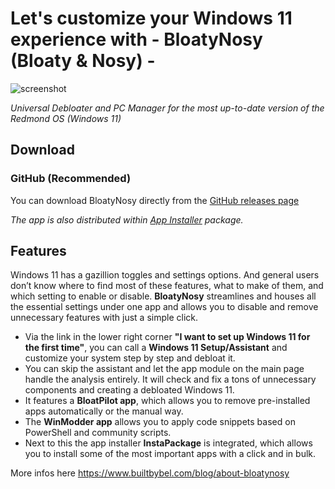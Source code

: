 # Let's customize your Windows 11 experience with - BloatyNosy (Bloaty & Nosy) -

![screenshot](https://github.com/builtbybel/BloatyNosy/blob/main/assets/bloatynosy.png?raw=true)

_Universal Debloater and PC Manager for the most up-to-date version of the Redmond OS (Windows 11)_

## Download
### GitHub (Recommended)
You can download BloatyNosy directly from the [GitHub releases page](https://github.com/builtbybel/BloatyNosy/releases)

_The app is also distributed within [App Installer](https://github.com/builtbybel/BloatyNosy/releases) package._

## Features
Windows 11 has a gazillion toggles and settings options. And general users don’t know where to find most of these features, what to make of them, and which setting to enable or disable. **BloatyNosy** streamlines and houses all the essential settings under one app and allows you to disable and remove unnecessary features with just a simple click. 

- Via the link in the lower right corner **"I want to set up Windows 11 for the first time"**, you can call a **Windows 11 Setup/Assistant** and customize your system step by step and debloat it.
- You can skip the assistant and let the app module on the main page handle the analysis entirely. It will check and fix a tons of unnecessary components and creating a debloated Windows 11.
- It features a **BloatPilot app**, which allows you to remove pre-installed apps automatically or the manual way. 
- The **WinModder app** allows you to apply code snippets based on PowerShell and community scripts.
- Next to this the app installer **InstaPackage** is integrated, which allows you to install some of the most important apps with a click and in bulk.


More infos here https://www.builtbybel.com/blog/about-bloatynosy
